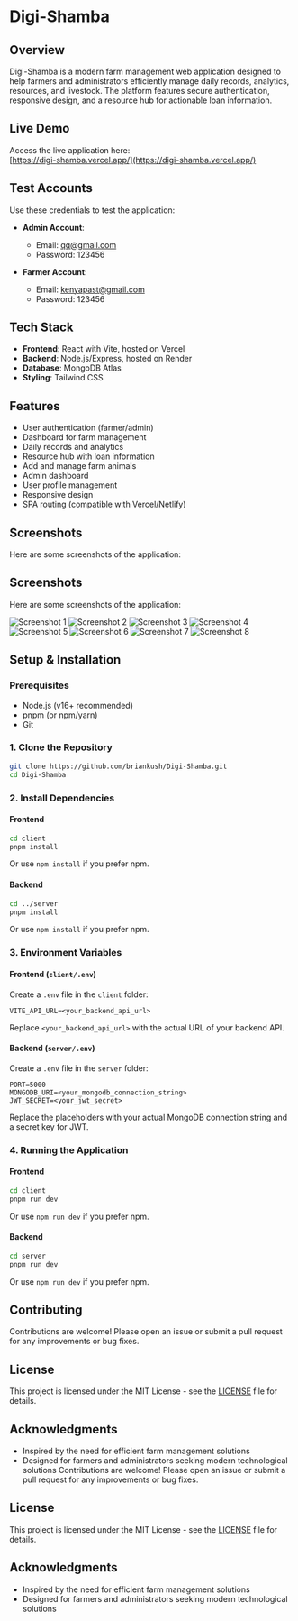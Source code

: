 # Digi-Shamba

## Overview
Digi-Shamba is a modern farm management web application designed to help farmers and administrators efficiently manage daily records, analytics, resources, and livestock. The platform features secure authentication, responsive design, and a resource hub for actionable loan information.

## Live Demo
Access the live application here:  
[https://digi-shamba.vercel.app/](https://digi-shamba.vercel.app/)

## Test Accounts
Use these credentials to test the application:

- **Admin Account**:
  - Email: qq@gmail.com
  - Password: 123456

- **Farmer Account**:
  - Email: kenyapast@gmail.com
  - Password: 123456

## Tech Stack
- **Frontend**: React with Vite, hosted on Vercel
- **Backend**: Node.js/Express, hosted on Render
- **Database**: MongoDB Atlas
- **Styling**: Tailwind CSS

## Features
- User authentication (farmer/admin)
- Dashboard for farm management
- Daily records and analytics
- Resource hub with loan information
- Add and manage farm animals
- Admin dashboard
- User profile management
- Responsive design
- SPA routing (compatible with Vercel/Netlify)

## Screenshots
Here are some screenshots of the application:
## Screenshots
Here are some screenshots of the application:

![Screenshot 1](./client/src/images/screenshot(376).png)
![Screenshot 2](./client/src/images/screenshot(377).png)
![Screenshot 3](./client/src/images/screenshot(378).png)
![Screenshot 4](./client/src/images/screenshot(379).png)
![Screenshot 5](./client/src/images/screenshot(380).png)
![Screenshot 6](./client/src/images/screenshot(381).png)
![Screenshot 7](./client/src/images/screenshot(382).png)
![Screenshot 8](./client/src/images/screenshot(383).png)

## Setup & Installation

### Prerequisites
- Node.js (v16+ recommended)
- pnpm (or npm/yarn)
- Git

### 1. Clone the Repository
```sh
git clone https://github.com/briankush/Digi-Shamba.git
cd Digi-Shamba
```

### 2. Install Dependencies

#### Frontend
```sh
cd client
pnpm install
```
Or use `npm install` if you prefer npm.

#### Backend
```sh
cd ../server
pnpm install
```
Or use `npm install` if you prefer npm.

### 3. Environment Variables

#### Frontend (`client/.env`)
Create a `.env` file in the `client` folder:

```
VITE_API_URL=<your_backend_api_url>
```
Replace `<your_backend_api_url>` with the actual URL of your backend API.

#### Backend (`server/.env`)
Create a `.env` file in the `server` folder:

```
PORT=5000
MONGODB_URI=<your_mongodb_connection_string>
JWT_SECRET=<your_jwt_secret>
```

Replace the placeholders with your actual MongoDB connection string and a secret key for JWT.

### 4. Running the Application

#### Frontend
```sh
cd client
pnpm run dev
```
Or use `npm run dev` if you prefer npm.

#### Backend
```sh
cd server
pnpm run dev
```
Or use `npm run dev` if you prefer npm.

## Contributing
Contributions are welcome! Please open an issue or submit a pull request for any improvements or bug fixes.

## License
This project is licensed under the MIT License - see the [LICENSE](LICENSE) file for details.

## Acknowledgments
- Inspired by the need for efficient farm management solutions
- Designed for farmers and administrators seeking modern technological solutions
Contributions are welcome! Please open an issue or submit a pull request for any improvements or bug fixes.

## License
This project is licensed under the MIT License - see the [LICENSE](LICENSE) file for details.

## Acknowledgments
- Inspired by the need for efficient farm management solutions
- Designed for farmers and administrators seeking modern technological solutions
